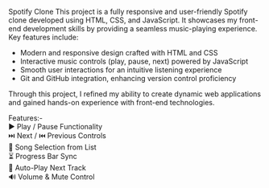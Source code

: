 Spotify Clone
This project is a fully responsive and user-friendly Spotify clone developed using HTML, CSS, and JavaScript. It showcases my front-end development skills by providing a seamless music-playing experience.
Key features include:
- Modern and responsive design crafted with HTML and CSS
- Interactive music controls (play, pause, next) powered by JavaScript
- Smooth user interactions for an intuitive listening experience
- Git and GitHub integration, enhancing version control proficiency

Through this project, I refined my ability to create dynamic web applications and gained hands-on experience with front-end technologies.

Features:-                                                                            
▶️ Play / Pause Functionality                                                                                                                                                                        
⏭️ Next / ⏮️ Previous Controls                                                                                                  
🎵 Song Selection from List                                                                                           
⏳ Progress Bar Sync                                                                                                   
🔁 Auto-Play Next Track                                                                                                                
🔊 Volume & Mute Control                                                                                                                             
